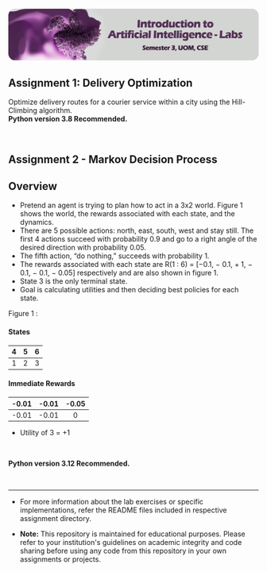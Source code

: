 <p align="center">
    <picture>
      <source 
        srcset="./banner.png"
        media="(prefers-color-scheme: dark)"
      />
      <img 
        src="https://github.com/Chathura-De-Silva/Artificial-Intelligence-Labs/blob/master/banner.png" 
        alt="Academease Preview"
        width="800"
       />
    </picture>
  </p>

## Assignment 1: Delivery Optimization

Optimize delivery routes for a courier service within a city using the Hill-Climbing algorithm.
<br>
**Python version 3.8 Recommended.**


<br>

## Assignment 2 - Markov Decision Process



## Overview

*   Pretend an agent is trying to plan how to act in a 3x2 world.
Figure 1 shows the world, the rewards associated with each state, and the dynamics.
*   There are 5 possible actions: north, east, south, west and stay still. The first 4 actions
succeed with probability 0.9 and go to a right angle of the desired direction with
probability 0.05.
* The fifth action, “do nothing,”
succeeds with probability 1.
*   The rewards associated with each state are
R(1 : 6) = [−0.1, − 0.1, + 1, − 0.1, − 0.1, − 0.05] respectively and are also shown in figure 1.
*   State 3 is the only terminal state.
*   Goal is calculating utilities and then deciding best policies for each state.

Figure 1 :
#### States
4 |  5|6
:-------------------------:|:-------------------------:|:-------------------------:
1  |  2|3

#### Immediate Rewards
-0.01|  -0.01|-0.05
:-------------------------:|:-------------------------:|:-------------------------:
-0.01  |  -0.01|0 

* Utility of 3 = +1

<br>

**Python version 3.12 Recommended.**

<br>

---
*   For more information about the lab exercises or specific implementations, refer the README files included in respective assignment directory.

*   **Note:** This repository is maintained for educational purposes. Please refer to your institution's guidelines on academic integrity and code sharing before using any code from this repository in your own assignments or projects.
